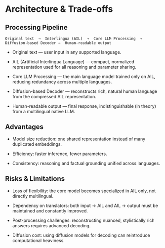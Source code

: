 # Architecture & Trade-offs

## Processing Pipeline

```
Original text  →  Interlingua (AIL)  →  Core LLM Processing  →  Diffusion-based Decoder →  Human-readable output
```
* Original text — user input in any supported language.

* AIL (Artificial Interlingua Language) — compact, normalized representation used for all reasoning and parameter sharing.

* Core LLM Processing — the main language model trained only on AIL, reducing redundancy across multiple languages.

* Diffusion-based Decoder — reconstructs rich, natural human language from the compressed AIL representation.

* Human-readable output — final response, indistinguishable (in theory) from a multilingual native LLM.

## Advantages

* Model size reduction: one shared representation instead of many duplicated embeddings.

* Efficiency: faster inference, fewer parameters.

* Consistency: reasoning and factual grounding unified across languages.

## Risks & Limitations

* Loss of flexibility: the core model becomes specialized in AIL only, not directly multilingual.

* Dependency on translators: both input → AIL and AIL → output must be maintained and constantly improved.

* Post-processing challenges: reconstructing nuanced, stylistically rich answers requires advanced decoding.

* Diffusion cost: using diffusion models for decoding can reintroduce computational heaviness.
